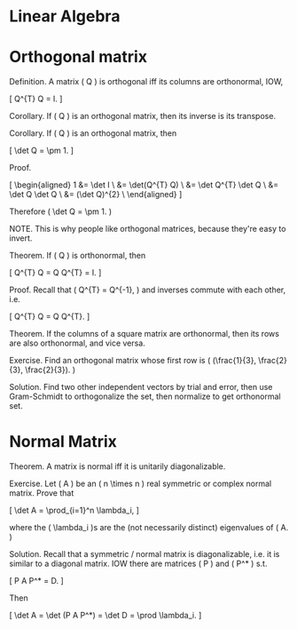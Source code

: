 # Linear Algebra

# Orthogonal matrix

Definition. A matrix \( Q \) is orthogonal iff its columns are orthonormal, IOW,

\[
Q^{T} Q = I.
\]

Corollary. If \( Q \) is an orthogonal matrix, then its inverse is its transpose.

Corollary. If \( Q \) is an orthogonal matrix, then

\[
\det Q = \pm 1.
\]

Proof.

\[
\begin{aligned}
1 &= \det I \\
  &= \det(Q^{T} Q) \\
  &= \det Q^{T} \det Q \\
  &= \det Q \det Q \\
  &= (\det Q)^{2} \\
\end{aligned}
\]

Therefore \( \det Q = \pm 1. \)

NOTE. This is why people like orthogonal matrices, because they're easy to invert.

Theorem. If \( Q \) is orthonormal, then

\[
Q^{T} Q = Q Q^{T} = I.
\]

Proof. Recall that \( Q^{T} = Q^{-1}, \) and inverses commute with each other, i.e.

\[
Q^{T} Q = Q Q^{T}.
\]

Theorem. If the columns of a square matrix are orthonormal, then its rows are also orthonormal, and vice versa.

Exercise. Find an orthogonal matrix whose first row is \( (\frac{1}{3}, \frac{2}{3}, \frac{2}{3}). \)

Solution. Find two other independent vectors by trial and error, then use Gram-Schmidt to orthogonalize the set, then normalize to get orthonormal set.

# Normal Matrix

Theorem. A matrix is normal iff it is unitarily diagonalizable.

Exercise. Let \( A \) be an \( n \times n \) real symmetric or complex normal matrix. Prove that

\[
\det A = \prod_{i=1}^n \lambda_i,
\]

where the \( \lambda_i \)s are the (not necessarily distinct) eigenvalues of \( A. \)

Solution. Recall that a symmetric / normal matrix is diagonalizable, i.e. it is similar to a diagonal matrix. IOW there are matrices \( P \) and \( P^* \) s.t.

\[
P A P^* = D.
\]

Then

\[
\det A = \det (P A P^*) = \det D = \prod \lambda_i.
\]